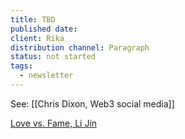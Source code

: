 ```yaml
---
title: TBD
published date: 
client: Rika
distribution channel: Paragraph
status: not started
tags:
  - newsletter
---
```

See: [[Chris Dixon, Web3 social media]]

[Love vs. Fame, Li Jin](https://open.substack.com/pub/li/p/love-vs-fame-a-framework-for-social?utm_source=direct&r=9hhag&utm_campaign=post&utm_medium=web)




